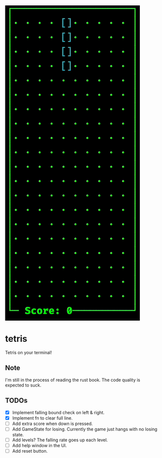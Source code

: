 ![game play](play.gif)

# tetris
Tetris on your terminal!

## Note
I'm still in the process of reading the rust book. The code quality is expected
to suck.

## TODOs
- [x] Implement falling bound check on left & right.
- [x] Implement fn to clear full line.
- [ ] Add extra score when down is pressed.
- [ ] Add GameState for losing. Currently the game just hangs with no losing state.
- [ ] Add levels? The falling rate goes up each level.
- [ ] Add help window in the UI.
- [ ] Add reset button.